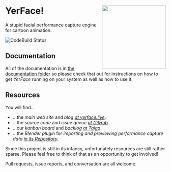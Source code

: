 <img align="right" height="200" src="doc/images/yer-face-logo.jpg" />YerFace!
========
A stupid facial performance capture engine for cartoon animation.

![CodeBuild Status](https://codebuild.us-east-2.amazonaws.com/badges?uuid=eyJlbmNyeXB0ZWREYXRhIjoibGNhelk3UzRNMVRybUtrUHkyK285aDl1Q29PWmNlQnQ1MlA3ZlJ4c1M3VVlYSEI0a29tVWR2N3pPZ25wK2cxSjhPcjBOSGxKODl4ZmM3dkphMW9tR0RJPSIsIml2UGFyYW1ldGVyU3BlYyI6Im5iNGp2YzI2ZWpKK0NUeDIiLCJtYXRlcmlhbFNldFNlcmlhbCI6MX0%3D&branch=master)


Documentation
-------------

All of the documentation is in [the documentation folder](doc/) so please check that out for instructions on how to get _YerFace_ running on your system as well as how to use it.


Resources
---------

You will find...
- ...the _main web site_ and _blog [at yerface.live](https://yerface.live/)_.
- ...the _source code_ and _issue queue [at GitHub](https://github.com/markleybros/yer-face)_.
- ...our _kanban board_ and _backlog [at Taiga](https://tree.taiga.io/project/markleybros-yerface/)_.
- ...the _Blender plugin_ for _importing and previewing performance capture data [in its Repository](https://github.com/markleybros/yerface_blender)_.

Since this project is still in its infancy, unfortunately resources are still rather sparse. Please feel free to think of that as an opportunity to get involved!

Pull requests, issue reports, and conversation are all welcome.
